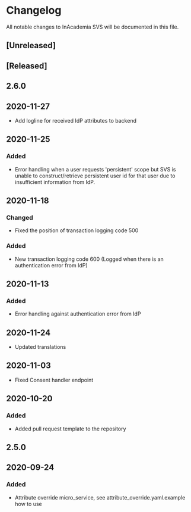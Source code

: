 # Changelog
All notable changes to InAcademia SVS will be documented in this file.

## [Unreleased]

## [Released]
## 2.6.0
## 2020-11-27
- Add logline for received IdP attributes to backend

## 2020-11-25
### Added
- Error handling when a user requests 'persistent' scope but SVS is unable to construct/retrieve persistent user id for that user due to insufficient information from IdP. 

## 2020-11-18
### Changed
- Fixed the position of transaction logging code 500
### Added
- New transaction logging code 600 (Logged when there is an authentication error from IdP)

## 2020-11-13
### Added
- Error handling against authentication error from IdP 

## 2020-11-24
- Updated translations

## 2020-11-03
- Fixed Consent handler endpoint

## 2020-10-20
### Added
- Added pull request template to the repository

## 2.5.0
## 2020-09-24
### Added
- Attribute override micro_service, see attribute_override.yaml.example how to use
